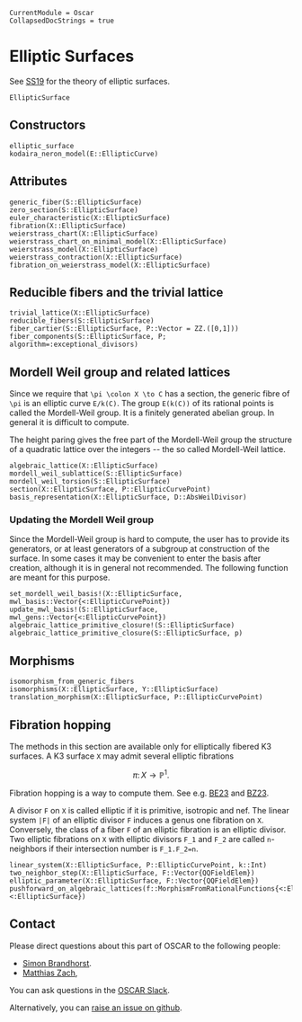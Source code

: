 ```@meta
CurrentModule = Oscar
CollapsedDocStrings = true
```

# Elliptic Surfaces
See [SS19](@cite) for the theory of elliptic surfaces.

```@docs
EllipticSurface
```

## Constructors
```@docs
elliptic_surface
kodaira_neron_model(E::EllipticCurve)
```

## Attributes
```@docs
generic_fiber(S::EllipticSurface)
zero_section(S::EllipticSurface)
euler_characteristic(X::EllipticSurface)
fibration(X::EllipticSurface)
weierstrass_chart(X::EllipticSurface)
weierstrass_chart_on_minimal_model(X::EllipticSurface)
weierstrass_model(X::EllipticSurface)
weierstrass_contraction(X::EllipticSurface)
fibration_on_weierstrass_model(X::EllipticSurface)
```

## Reducible fibers and the trivial lattice 
```@docs
trivial_lattice(X::EllipticSurface)
reducible_fibers(S::EllipticSurface)
fiber_cartier(S::EllipticSurface, P::Vector = ZZ.([0,1]))
fiber_components(S::EllipticSurface, P; algorithm=:exceptional_divisors)
```

## Mordell Weil group and related lattices
Since we require that ``\pi \colon X \to C`` has a section, the generic fibre of ``\pi`` is an elliptic curve ``E/k(C)``. The group ``E(k(C))`` of its rational points is called the Mordell-Weil group. It is a finitely generated abelian group. In general it is difficult to compute.

The height paring gives the free part of the Mordell-Weil group the structure of a quadratic lattice over the integers -- the so called Mordell-Weil lattice. 

```@docs
algebraic_lattice(X::EllipticSurface)
mordell_weil_sublattice(S::EllipticSurface)
mordell_weil_torsion(S::EllipticSurface)
section(X::EllipticSurface, P::EllipticCurvePoint)
basis_representation(X::EllipticSurface, D::AbsWeilDivisor)
```

### Updating the Mordell Weil group
Since the Mordell-Weil group is hard to compute, the user has to provide its generators, or at least generators of a subgroup
at construction of the surface. In some cases it may be convenient to enter the basis after creation, although it is in general not recommended. The following function are meant for this purpose.
```@docs
set_mordell_weil_basis!(X::EllipticSurface, mwl_basis::Vector{<:EllipticCurvePoint})
update_mwl_basis!(S::EllipticSurface, mwl_gens::Vector{<:EllipticCurvePoint})
algebraic_lattice_primitive_closure!(S::EllipticSurface)
algebraic_lattice_primitive_closure(S::EllipticSurface, p)
```

## Morphisms
```@docs
isomorphism_from_generic_fibers
isomorphisms(X::EllipticSurface, Y::EllipticSurface)
translation_morphism(X::EllipticSurface, P::EllipticCurvePoint)
```

## Fibration hopping
The methods in this section are available only for elliptically fibered K3 surfaces. 
A K3 surface ``X`` may admit several elliptic fibrations 
```math
\pi \colon X \to \mathbb{P}^1.
```
Fibration hopping is a way to compute them. 
See e.g. [BE23](@cite) and [BZ23](@cite).

A divisor ``F`` on ``X`` is called elliptic if it is primitive, isotropic and nef. 
The linear system ``|F|`` of an elliptic divisor ``F`` induces a genus one fibration on ``X``.
Conversely, the class of a fiber ``F`` of an elliptic fibration is an elliptic divisor.
Two elliptic fibrations on ``X`` with elliptic divisors ``F_1`` and ``F_2`` are called ``n``-neighbors if their intersection number is ``F_1.F_2=n``.
  
```@docs
linear_system(X::EllipticSurface, P::EllipticCurvePoint, k::Int)
two_neighbor_step(X::EllipticSurface, F::Vector{QQFieldElem})
elliptic_parameter(X::EllipticSurface, F::Vector{QQFieldElem})
pushforward_on_algebraic_lattices(f::MorphismFromRationalFunctions{<:EllipticSurface, <:EllipticSurface})
```
## Contact

Please direct questions about this part of OSCAR to the following people:
* [Simon Brandhorst](https://www.math.uni-sb.de/ag/brandhorst/index.php?lang=en).
* [Matthias Zach](https://math.rptu.de/en/wgs/agag/people/members),

You can ask questions in the [OSCAR Slack](https://www.oscar-system.org/community/#slack).

Alternatively, you can [raise an issue on github](https://www.oscar-system.org/community/#how-to-report-issues).
